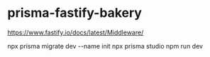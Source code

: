 # prisma-fastify-bakery
https://www.fastify.io/docs/latest/Middleware/


npx prisma migrate dev --name init
npx prisma studio
npm run dev